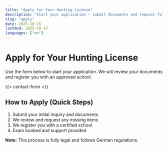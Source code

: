 ```yaml
---
title: "Apply for Your Hunting License"
description: "Start your application — submit documents and request full-service registration."
slug: "apply"
date: 2025-10-15
lastmod: 2025-10-15
languages: ["en"]
---
```


# Apply for Your Hunting License

Use the form below to start your application. We will review your documents and register you with an approved school.

{{< contact-form >}}

## How to Apply (Quick Steps)

1. Submit your initial inquiry and documents
2. We review and request any missing items
3. We register you with a certified school
4. Exam booked and support provided

**Note:** This process is fully legal and follows German regulations.
